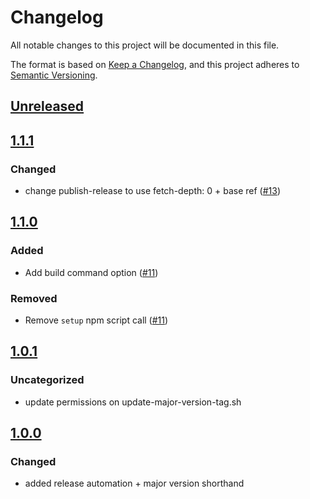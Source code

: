 # Changelog
All notable changes to this project will be documented in this file.

The format is based on [Keep a Changelog](https://keepachangelog.com/en/1.0.0/),
and this project adheres to [Semantic Versioning](https://semver.org/spec/v2.0.0.html).

## [Unreleased]

## [1.1.1]
### Changed
- change publish-release to use fetch-depth: 0 + base ref ([#13](https://github.com/MetaMask/action-publish-gh-pages/pull/13))

## [1.1.0]
### Added
- Add build command option ([#11](https://github.com/MetaMask/action-publish-gh-pages/pull/11))

### Removed
- Remove `setup` npm script call ([#11](https://github.com/MetaMask/action-publish-gh-pages/pull/11))

## [1.0.1]
### Uncategorized
- update permissions on update-major-version-tag.sh

## [1.0.0]
### Changed
- added release automation + major version shorthand

[Unreleased]: https://github.com/MetaMask/action-publish-gh-pages/compare/v1.1.1...HEAD
[1.1.1]: https://github.com/MetaMask/action-publish-gh-pages/compare/v1.1.0...v1.1.1
[1.1.0]: https://github.com/MetaMask/action-publish-gh-pages/compare/v1.0.1...v1.1.0
[1.0.1]: https://github.com/MetaMask/action-publish-gh-pages/compare/v1.0.0...v1.0.1
[1.0.0]: https://github.com/MetaMask/action-publish-gh-pages/releases/tag/v1.0.0
